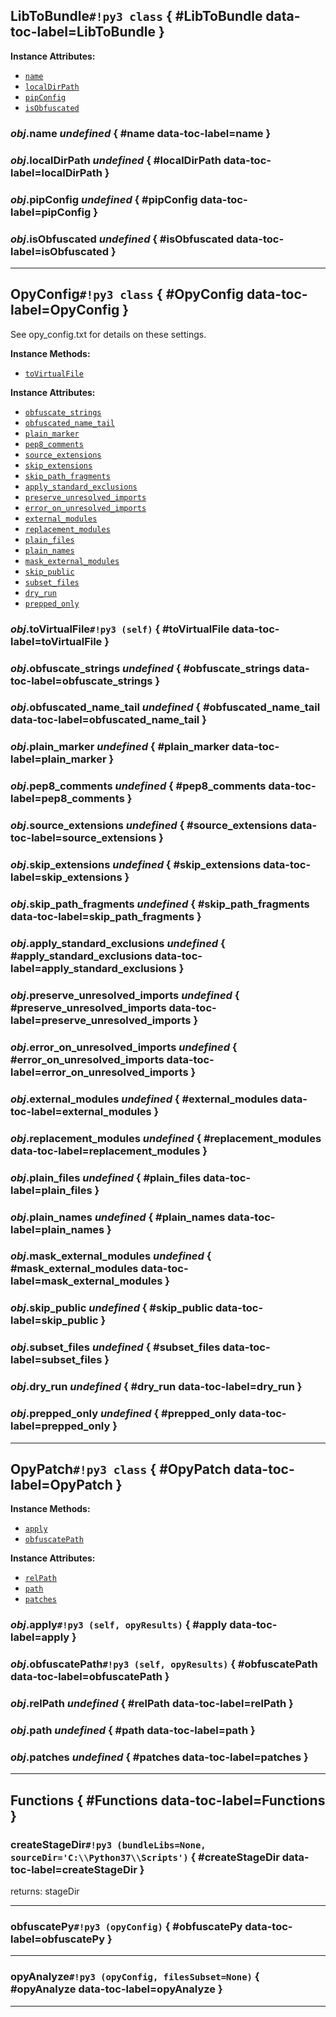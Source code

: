 ## **LibToBundle**`#!py3 class` { #LibToBundle data-toc-label=LibToBundle }



**Instance Attributes:** 

 - [`name`](#name)
 - [`localDirPath`](#localDirPath)
 - [`pipConfig`](#pipConfig)
 - [`isObfuscated`](#isObfuscated)

### *obj*.**name** *undefined* { #name data-toc-label=name }

### *obj*.**localDirPath** *undefined* { #localDirPath data-toc-label=localDirPath }

### *obj*.**pipConfig** *undefined* { #pipConfig data-toc-label=pipConfig }

### *obj*.**isObfuscated** *undefined* { #isObfuscated data-toc-label=isObfuscated }


______

## **OpyConfig**`#!py3 class` { #OpyConfig data-toc-label=OpyConfig }

See opy_config.txt for details on these settings.

**Instance Methods:** 

 - [`toVirtualFile`](#toVirtualFile)

**Instance Attributes:** 

 - [`obfuscate_strings`](#obfuscate_strings)
 - [`obfuscated_name_tail`](#obfuscated_name_tail)
 - [`plain_marker`](#plain_marker)
 - [`pep8_comments`](#pep8_comments)
 - [`source_extensions`](#source_extensions)
 - [`skip_extensions`](#skip_extensions)
 - [`skip_path_fragments`](#skip_path_fragments)
 - [`apply_standard_exclusions`](#apply_standard_exclusions)
 - [`preserve_unresolved_imports`](#preserve_unresolved_imports)
 - [`error_on_unresolved_imports`](#error_on_unresolved_imports)
 - [`external_modules`](#external_modules)
 - [`replacement_modules`](#replacement_modules)
 - [`plain_files`](#plain_files)
 - [`plain_names`](#plain_names)
 - [`mask_external_modules`](#mask_external_modules)
 - [`skip_public`](#skip_public)
 - [`subset_files`](#subset_files)
 - [`dry_run`](#dry_run)
 - [`prepped_only`](#prepped_only)

### *obj*.**toVirtualFile**`#!py3 (self)` { #toVirtualFile data-toc-label=toVirtualFile }


### *obj*.**obfuscate_strings** *undefined* { #obfuscate_strings data-toc-label=obfuscate_strings }

### *obj*.**obfuscated_name_tail** *undefined* { #obfuscated_name_tail data-toc-label=obfuscated_name_tail }

### *obj*.**plain_marker** *undefined* { #plain_marker data-toc-label=plain_marker }

### *obj*.**pep8_comments** *undefined* { #pep8_comments data-toc-label=pep8_comments }

### *obj*.**source_extensions** *undefined* { #source_extensions data-toc-label=source_extensions }

### *obj*.**skip_extensions** *undefined* { #skip_extensions data-toc-label=skip_extensions }

### *obj*.**skip_path_fragments** *undefined* { #skip_path_fragments data-toc-label=skip_path_fragments }

### *obj*.**apply_standard_exclusions** *undefined* { #apply_standard_exclusions data-toc-label=apply_standard_exclusions }

### *obj*.**preserve_unresolved_imports** *undefined* { #preserve_unresolved_imports data-toc-label=preserve_unresolved_imports }

### *obj*.**error_on_unresolved_imports** *undefined* { #error_on_unresolved_imports data-toc-label=error_on_unresolved_imports }

### *obj*.**external_modules** *undefined* { #external_modules data-toc-label=external_modules }

### *obj*.**replacement_modules** *undefined* { #replacement_modules data-toc-label=replacement_modules }

### *obj*.**plain_files** *undefined* { #plain_files data-toc-label=plain_files }

### *obj*.**plain_names** *undefined* { #plain_names data-toc-label=plain_names }

### *obj*.**mask_external_modules** *undefined* { #mask_external_modules data-toc-label=mask_external_modules }

### *obj*.**skip_public** *undefined* { #skip_public data-toc-label=skip_public }

### *obj*.**subset_files** *undefined* { #subset_files data-toc-label=subset_files }

### *obj*.**dry_run** *undefined* { #dry_run data-toc-label=dry_run }

### *obj*.**prepped_only** *undefined* { #prepped_only data-toc-label=prepped_only }


______

## **OpyPatch**`#!py3 class` { #OpyPatch data-toc-label=OpyPatch }



**Instance Methods:** 

 - [`apply`](#apply)
 - [`obfuscatePath`](#obfuscatePath)

**Instance Attributes:** 

 - [`relPath`](#relPath)
 - [`path`](#path)
 - [`patches`](#patches)

### *obj*.**apply**`#!py3 (self, opyResults)` { #apply data-toc-label=apply }


### *obj*.**obfuscatePath**`#!py3 (self, opyResults)` { #obfuscatePath data-toc-label=obfuscatePath }


### *obj*.**relPath** *undefined* { #relPath data-toc-label=relPath }

### *obj*.**path** *undefined* { #path data-toc-label=path }

### *obj*.**patches** *undefined* { #patches data-toc-label=patches }


______

## **Functions** { #Functions data-toc-label=Functions }

### **createStageDir**`#!py3 (bundleLibs=None, sourceDir='C:\\Python37\\Scripts')` { #createStageDir data-toc-label=createStageDir }

returns: stageDir 

______

### **obfuscatePy**`#!py3 (opyConfig)` { #obfuscatePy data-toc-label=obfuscatePy }



______

### **opyAnalyze**`#!py3 (opyConfig, filesSubset=None)` { #opyAnalyze data-toc-label=opyAnalyze }



______

